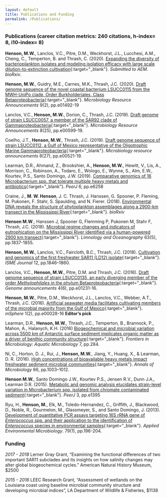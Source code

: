```yaml
---
layout: default
title: Publications and Funding
permalink: /Publications/
---
```

<script type='text/javascript' src='https://d1bxh8uas1mnw7.cloudfront.net/assets/embed.js'></script>


### Publications (career citation metrics: 240 citations, h-index= 8, i10-index= 8)

<div style="float: right; padding-left: 15px" class='altmetric-embed' data-badge-type='donut' data-link-target='_blank' data-doi="10.1101/2020.04.17.046896"></div>

**Henson, M.W.**, Lanclos, V.C., Pitre, D.M., Weckhorst, J.L., Lucchesi, A.M., Cheng, C., Temperton, B. and Thrash, C. (2020). [Expanding the diversity of bacterioplankton isolates and modeling isolation efficacy with large scale dilution-to-extinction cultivation](https://doi.org/10.1101/2020.04.17.046896){:target="_blank"}. *Submitted to AEM*. *bioRxiv*. 

<div style="float: right; padding-left: 15px" class='altmetric-embed' data-badge-type='donut' data-link-target='_blank' data-doi="10.1128/MRA.01492-19"></div>

**Henson, M.W.**, Guidry, M.E., Carnes, M.K., Thrash, J.C. (2020). [Draft genome sequence of the novel coastal bacterium LSUCC0115 from the MWH-UniPo clade, Order Burkholderiales, Class Betaproteobacteria](https://doi.org/10.1128/MRA.01492-19){:target="_blank"}. *Microbiology Resource Announcements* 9(2), pp.e01492-19

<div style="float: right; padding-left: 15px" class='altmetric-embed' data-badge-type='donut' data-link-target='_blank' data-doi="10.1128/genomeA.01231-16"></div>

Lanclos, V.C., **Henson, M.W.**, Dorion, C., Thrash, J.C. (2019). [Draft genome of strain LSUCC0057, a member of the SAR92 clade of Gammaproteobacteria](https://doi.org/10.1128/genomeA.01231-16){:target="_blank"}. *Microbiology Resource Announcements* 8(25), pp.e00599-19.

<div style="float: right; padding-left: 15px" class='altmetric-embed' data-badge-type='donut' data-link-target='_blank' data-doi="10.1128/MRA.00521-19"></div>

Coelho, J.T., **Henson, M.W.**, Thrash, J.C. (2019). [Draft genome sequence of strain LSUCC0112, a Gulf of Mexico representative of the Oligotrophic Marine Gammaproteobacteria](https://doi.org/10.1128/MRA.00521-19){:target="_blank"}. *Microbiology resource announcements* 8(27), pp.e00521-19.

<div style="float: right; padding-left: 15px" class='altmetric-embed' data-badge-type='donut' data-link-target='_blank' data-doi="10.1128/MRA.00521-19"></div>

Learman, D.R., Ahmand, Z., Brookshier, A., **Henson, M.W.**, Hewitt, V., Lis, A., Morrison, C., Robinson, A., Todaro, E., Wologo, E., Wynne, S., Alm, E.W., Kourtev, P.S., Santo Domingo, J.W. (2019). [Comparative genomics of 16 Microbacterium spp. that tolerate multiple heavy metals and antibiotics](https://doi.org/10.7717/peerj.6258){:target="_blank"}. *PeerJ* 6, pp.e6258 

<div style="float: right; padding-left: 15px" class='altmetric-embed' data-badge-type='donut' data-link-target='_blank' data-doi="10.1101/261727"></div>

Craine, J., **M. W. Henson**, J. C. Thrash, J. Hanssen, G. Spooner, P. Fleming, M. Pukonen, F. Stahr, S. Spaulding,
and N. Fierer. (2018). [Environmental DNA reveals the structure of phytoplankton assemblages along a 2900-km transect
 in the Mississippi River](https://doi.org/10.1101/261727){:target="_blank"}. *bioRxiv*

<div style="float: right; padding-left: 15px" class='altmetric-embed' data-badge-type='donut' data-link-target='_blank' data-doi="10.1101/091512"></div>

**Henson M.W**., Hanssen J, Spooner G, Flemming P, Pukonen M, Stahr F, Thrash, J.C. (2018). [Microbial regime changes
and indicators of eutrophication on the Mississippi River identified via a human-powered 2900 km transect](https://doi.org/10.1101/091512){:target="_blank"}. *Limnology and Oceanography* 63(5), pp.1837-1855.

<div style="float: right; padding-left: 15px" class='altmetric-embed' data-badge-type='donut' data-link-target='_blank' data-doi="10.1038/s41396-018-0092-2"></div>

**Henson, M.W.**, Lanclos, V.C., Faircloth, B.C., Thrash, J.C. (2018). [Cultivation and genomics of the first freshwater SAR11 (LD12) isolate](https://www.nature.com/articles/s41396-018-0092-2){:target="_blank"}.
  *ISME Journal* 12, pp.1846–1860.

<div style="float: right; padding-left: 15px" class='altmetric-embed' data-badge-type='donut' data-link-target='_blank' data-doi="10.1128/genomeA.01231-16"></div>

Lanclos, V.C., **Henson, M.W.**, Pitre, D.M. and Thrash, J.C. (2016). [Draft genome sequence of strain LSUCC0135, an
early diverging member of the order *Methylophilales* in the phylum Betaproteobacteria](http://genomea.asm.org/content/4/6/e01231-16.full){:target="_blank"}. *Genome announcements* 4(6), pp.e01231-16.

<div style="float: right; padding-left: 15px" class='altmetric-embed' data-badge-type='donut' data-link-target='_blank' data-doi="10.1128/mSphere.00028-16"></div>

**Henson, M.W.**, Pitre, D.M., Weckhorst, J.L., Lanclos, V.C., Webber, A.T., Thrash, J.C. (2016). [Artificial seawater
media facilitates cultivating members of the microbial majority from the Gulf of Mexico](http://msphere.asm.org/content/1/2/e00028-16){:target="_blank"}. *mSphere* 1(2), pp.e00028-16 **Editor’s pick**

<div style="float: right; padding-left: 15px" class='altmetric-embed' data-badge-type='donut' data-link-target='_blank' data-doi="10.3389/fmicb.2016.00284"></div>

Learman, D.R., **Henson, M.W.**, Thrash, J.C., Temperton, B., Brannock, P., Mahon, A., Halanych, K.H. (2016)
[Biogeochemical and microbial variation across 5500 km of Antarctic surface sediment implicates organic matter as a
driver of benthic community structure](https://dx.doi.org/10.3389/fmicb.2016.00284){:target="_blank"}. *Frontiers in Microbiology: Aquatic Microbiology* 7, pp.284.

<div style="float: right; padding-left: 15px" class='altmetric-embed' data-badge-type='donut' data-link-target='_blank' data-doi="10.1007/s13213-015-1189-8"></div>

Ni, C., Horton, D. J., Rui, J., **Henson, M.W.**, Jiang, Y., Huang, X., & Learman, D. R. (2016). [High concentrations of bioavailable
heavy metals impact freshwater sediment microbial communities](https://link.springer.com/article/10.1007/s13213-015-1189-8){:target="_blank"}. *Annals of Microbiology* 66, pp.1003–1012.

<div style="float: right; padding-left: 15px" class='altmetric-embed' data-badge-type='donut' data-link-target='_blank' data-doi="10.7717/peerj.1395"></div>

**Henson M.W.**, Santo Domingo J.W., Kourtev P.S., Jensen R.V., Dunn J.A., Learman D.R. (2015). [Metabolic and genomic
analysis elucidates strain-level variation in Microbacterium spp. isolated from chromate contaminated sediment](https://dx.doi.org/10.7717/peerj.1395){:target="_blank"}. *PeerJ* 3, pp.e1395

<div style="float: right; padding-left: 15px" class='altmetric-embed' data-badge-type='donut' data-link-target='_blank' data-doi="10.1128/AEM.02802-12"></div>

Ryu, H., **Henson, M.**, Elk, M., Toledo-Hernandez, C., Griffith, J., Blackwood, D., Noble, R., Gourmelon, M.,
Glassmeyer, S., and Santo Domingo, J. (2013). [Development of quantitative PCR assays targeting 16S rRNA gene of
*Enterococcus* spp. and their application to the identification of *Enterococcus* species in environmental samples](http://aem.asm.org/content/79/1/196.full){:target="_blank"}. *Applied Environmental Microbiology*. 79(1), pp.196-204.

### Funding

*2017 - 2018*	Lerner Gray Grant, “Examining the functional differences of two important SAR11 subclades and its insights on how
salinity changes may alter global biogeochemical cycles.” American Natural History Museum, $2500

*2015 - 2016*	LEEC Research Grant, “Assessment of wetlands on the Louisiana coast using baseline microbial community structure
and developing microbial indices”, LA Department of Wildlife & Fisheries, $1138
